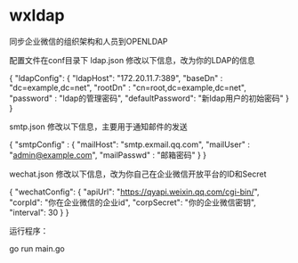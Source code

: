 # wxldap
同步企业微信的组织架构和人员到OPENLDAP


配置文件在conf目录下
ldap.json
修改以下信息，改为你的LDAP的信息

{
  "ldapConfig": {
      "ldapHost": "172.20.11.7:389",
      "baseDn" : "dc=example,dc=net",
      "rootDn" : "cn=root,dc=example,dc=net",
      "password" : "ldap的管理密码",
      "defaultPassword": "新ldap用户的初始密码"
  }
}

smtp.json
修改以下信息，主要用于通知邮件的发送

{
  "smtpConfig" : {
    "mailHost": "smtp.exmail.qq.com",
    "mailUser"  : "admin@example.com",
    "mailPasswd" : "邮箱密码"
  }
}

wechat.json
修改以下信息，改为你自己在企业微信开放平台的ID和Secret

{
  "wechatConfig": {
    "apiUrl": "https://qyapi.weixin.qq.com/cgi-bin/",
    "corpId": "你在企业微信的企业id",
    "corpSecret": "你的企业微信密钥",
    "interval": 30
  }
}

运行程序：

go run main.go
